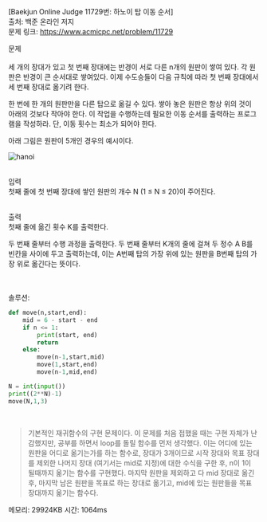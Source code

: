 [Baekjun Online Judge 11729번: 하노이 탑 이동 순서] </br>
출처: 백준 온라인 저지</br>
문제 링크: <https://www.acmicpc.net/problem/11729> </br>



문제 </br>
</br>세 개의 장대가 있고 첫 번째 장대에는 반경이 서로 다른 n개의 원판이 쌓여 있다. 각 원판은 반경이 큰 순서대로 쌓여있다. 이제 수도승들이 다음 규칙에 따라 첫 번째 장대에서 세 번째 장대로 옮기려 한다.

한 번에 한 개의 원판만을 다른 탑으로 옮길 수 있다.
쌓아 놓은 원판은 항상 위의 것이 아래의 것보다 작아야 한다.
이 작업을 수행하는데 필요한 이동 순서를 출력하는 프로그램을 작성하라. 단, 이동 횟수는 최소가 되어야 한다.

아래 그림은 원판이 5개인 경우의 예시이다.</br>

![hanoi](https://onlinejudgeimages.s3-ap-northeast-1.amazonaws.com/problem/11729/hanoi.png)

</br>
입력</br>
첫째 줄에 첫 번째 장대에 쌓인 원판의 개수 N (1 ≤ N ≤ 20)이 주어진다. </br>

</br>출력</br>
첫째 줄에 옮긴 횟수 K를 출력한다.

두 번째 줄부터 수행 과정을 출력한다. 두 번째 줄부터 K개의 줄에 걸쳐 두 정수 A B를 빈칸을 사이에 두고 출력하는데, 이는 A번째 탑의 가장 위에 있는 원판을 B번째 탑의 가장 위로 옮긴다는 뜻이다.</br>

</br>
</br>
솔루션:</br>

```python
def move(n,start,end):
    mid = 6 - start - end
    if n <= 1:
        print(start, end)
        return
    else:
        move(n-1,start,mid)
        move(1,start,end)
        move(n-1,mid,end)

N = int(input())
print((2**N)-1)
move(N,1,3)
```
</br> 

> 기본적인 재귀함수의 구현 문제이다. 이 문제를 처음 접했을 때는 구현 자체가 난감했지만, 공부를 하면서 loop를 돌릴 함수를 먼저 생각했다. 이는 어디에 있는 원판을
  어디로 옮기는가를 하는 함수로, 장대가 3개이므로 시작 장대와 목표 장대를 제외한 나머지 장대 (여기서는 mid로 지정)에 대한 수식을 구한 후, n이 1이 될때까지
  옮기는 함수를 구현했다. 마지막 원판을 제외하고 다 mid 장대로 옮긴 후, 마지막 남은 원판을 목표로 하는 장대로 옮기고, mid에 있는 원판들을 목표 장대까지
  옮기는 함수다.


메모리: 29924KB
시간: 1064ms
